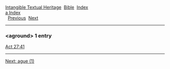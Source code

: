 [Intangible Textual Heritage](../../index)  [Bible](../index) 
[Index](index)   
[a Index](_a_)  
  [Previous](c00314)  [Next](c00316) 

------------------------------------------------------------------------

### &lt;aground&gt; 1 entry

[Act 27:41](../kjv/act027.htm#041)  

------------------------------------------------------------------------

[Next: ague (1)](c00316)
